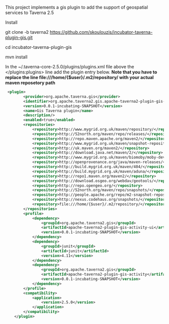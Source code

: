 This project implements a gis plugin to add the support of geospatial services to Taverna 2.5

Install

git clone -b taverna2 https://github.com/skoulouzis/incubator-taverna-plugin-gis.git

cd incubator-taverna-plugin-gis 

mvn install 

In the ~/.taverna-core-2.5.0/plugins/plugins.xml file above the </plugins:plugins> line add the plugin entry below. **Note that you have to replace the line file:///home/{$user}/.m2/repository/ with your actual maven reposetory path**  

```XML
 <plugin>
        <provider>org.apache.taverna.gis</provider>
        <identifier>org.apache.taverna2.gis.apache-taverna2-plugin-gis-plugin</identifier>
        <version>0.0.1-incubating-SNAPSHOT</version>
        <name>Gis Taverna plugin</name>
        <description/>
        <enabled>true</enabled>
        <repositories>
            <repository>http://www.mygrid.org.uk/maven/repository/</repository>
            <repository>http://52north.org/maven/repo/releases/</repository>
            <repository>http://repo.maven.apache.org/maven2/</repository>
            <repository>http://www.mygrid.org.uk/maven/snapshot-repository/</repository>
            <repository>http://uk.maven.org/maven2/</repository>
            <repository>http://download.java.net/maven/2/</repository>
            <repository>http://www.mygrid.org.uk/maven/biomoby/moby-dev.inab.org/m2/</repository>
            <repository>http://openprovenance.org/java/maven-releases/</repository>
            <repository>http://build.mygrid.org.uk/maven/404/</repository>
            <repository>http://build.mygrid.org.uk/maven/aduna/</repository>
            <repository>http://repo1.maven.org/maven2/</repository>
            <repository>http://download.osgeo.org/webdav/geotools/</repository>
            <repository>http://repo.opengeo.org/</repository>
            <repository>http://52north.org/maven/repo/snapshots/</repository>
            <repository>http://people.apache.org/repo/m2-snapshot-repository/</repository>
            <repository>http://nexus.codehaus.org/snapshots/</repository>
            <repository>file:///home/{$user}/.m2/repository/</repository>
        </repositories>
        <profile>
            <dependency>
                <groupId>org.apache.taverna2.gis</groupId>
                <artifactId>apache-taverna2-plugin-gis-activity-ui</artifactId>
                <version>0.0.1-incubating-SNAPSHOT</version>
            </dependency>
            <dependency>
                <groupId>junit</groupId>
                <artifactId>junit</artifactId>
                <version>4.11</version>
            </dependency>
            <dependency>
                <groupId>org.apache.taverna2.gis</groupId>
                <artifactId>apache-taverna2-plugin-gis-activity</artifactId>
                <version>0.0.1-incubating-SNAPSHOT</version>
            </dependency>
        </profile>
        <compatibility>
            <application>
                <version>2.5.0</version>
            </application>
        </compatibility>
    </plugin>
```

